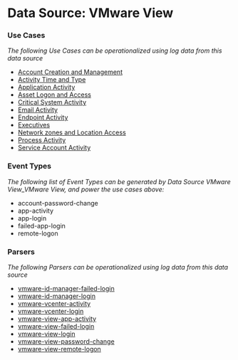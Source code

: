 Data Source: VMware View
========================

### Use Cases

_The following Use Cases can be operationalized using log data from this data source_

* [Account Creation and Management](usecase_account_creation_and_management.md)
* [Activity Time  and Type](usecase_activity_time__and_type.md)
* [Application Activity](usecase_application_activity.md)
* [Asset Logon and Access](usecase_asset_logon_and_access.md)
* [Critical System Activity](usecase_critical_system_activity.md)
* [Email Activity](usecase_email_activity.md)
* [Endpoint Activity](usecase_endpoint_activity.md)
* [Executives](usecase_executives.md)
* [Network zones and Location Access](usecase_network_zones_and_location_access.md)
* [Process Activity](usecase_process_activity.md)
* [Service Account Activity](usecase_service_account_activity.md)


### Event Types

_The following list of Event Types can be generated by Data Source VMware View_VMware View, and power the use cases above:_

- account-password-change
- app-activity
- app-login
- failed-app-login
- remote-logon


### Parsers

_The following Parsers can be operationalized using log data from this data source_

* [vmware-id-manager-failed-login](parserContent_vmware-id-manager-failed-login.md)
* [vmware-id-manager-login](parserContent_vmware-id-manager-login.md)
* [vmware-vcenter-activity](parserContent_vmware-vcenter-activity.md)
* [vmware-vcenter-login](parserContent_vmware-vcenter-login.md)
* [vmware-view-app-activity](parserContent_vmware-view-app-activity.md)
* [vmware-view-failed-login](parserContent_vmware-view-failed-login.md)
* [vmware-view-login](parserContent_vmware-view-login.md)
* [vmware-view-password-change](parserContent_vmware-view-password-change.md)
* [vmware-view-remote-logon](parserContent_vmware-view-remote-logon.md)
